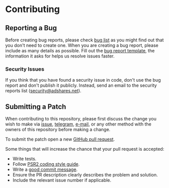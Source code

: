 # Contributing

## Reporting a Bug

Before creating bug reports, please check [bug list] as you might find out that
you don't need to create one. When you are creating a bug report, please include
as many details as possible. Fill out the [bug report template], the information
it asks for helps us resolve issues faster.

### Security Issues

If you think that you have found a security issue in code, don't use the bug
report and don't publish it publicly. Instead, send an email to the security
reports list ([security@adshares.net](mailto:security@adshares.net)).

## Submitting a Patch

When contributing to this repository, please first discuss the change you wish
to make via [issue][issues], [telegram], [e-mail][tech_email], or any other
method with the owners of this repository before making a change.

To submit the patch open a new [GitHub pull request][pr].

Some things that will increase the chance that your pull request is accepted:

- Write tests.
- Follow [PSR2 coding style guide][style].
- Write a [good commit message][commit].
- Ensure the PR description clearly describes the problem and solution. 
- Include the relevant issue number if applicable.

[bug list]: https://github.com/adshares/wordpress-plugin/labels/Bug
[bug report template]: https://github.com/adshares/wordpress-plugin/issues/new?template=bug_report.md&labels=Bug
[issues]: https://github.com/adshares/wordpress-plugin/issues
[telegram]: https://t.me/adshares
[tech_email]: mailto:tech@adshares.net
[pr]: https://github.com/adshares/wordpress-plugin/compare/
[style]: https://www.php-fig.org/psr/psr-2/
[commit]: http://tbaggery.com/2008/04/19/a-note-about-git-commit-messages.html

